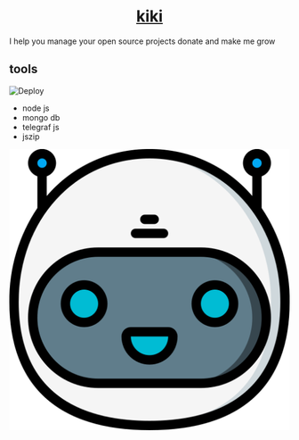 



<a href="https://t.me/ossmanager_bot"><h1 align="center">kiki</h1></a>


I help you manage your open source projects donate and make me grow
## tools

![Deploy](https://camo.githubusercontent.com/6979881d5a96b7b18a057083bb8aeb87ba35fc279452e29034c1e1c49ade0636/68747470733a2f2f7777772e6865726f6b7563646e2e636f6d2f6465706c6f792f627574746f6e2e737667)

- node js
- mongo db
- telegraf js
- jszip





<img  src="assets/icon.png" alt=/>